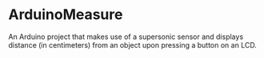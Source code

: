 # ArduinoMeasure
An Arduino project that makes use of a supersonic sensor and displays distance (in centimeters) from an object upon pressing a button on an LCD.
